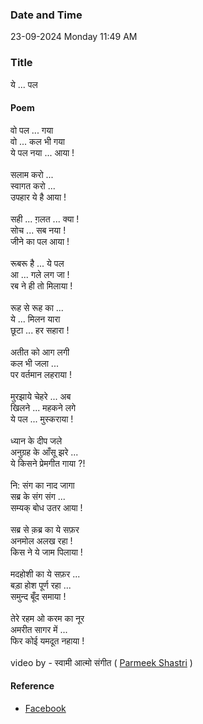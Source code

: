 ### Date and Time

23-09-2024 Monday 11:49 AM

### Title

ये ... पल 

#### Poem

वो पल ... गया  <br />
वो ... कल भी गया  <br />
ये पल नया ... आया ! <br />
<br />
सलाम करो ... <br />
स्वागत करो ... <br />
उपहार ये है आया ! <br />
<br />
सही ... ग़लत ... क्या ! <br />
सोच ... सब नया ! <br />
जीने का पल आया ! <br />
<br />
रूबरू है  ... ये पल  <br />
आ ... गले लग जा ! <br />
रब ने ही तो मिलाया ! <br />
<br />
रूह से रूह का ...  <br />
ये ... मिलन यारा  <br />
छूटा ... हर सहारा !  <br />
<br />
अतीत को आग लगी  <br />
कल भी जला ... <br />
पर वर्तमान लहराया ! <br />
<br />
मुरझाये चेहरे ... अब  <br />
खिलने ... महकने लगे  <br />
ये पल ... मुस्कराया ! <br />
<br />
ध्यान के दीप जले  <br />
अनुग्रह के आँसू झरे ... <br />
ये किसने प्रेमगीत गाया ?! <br />
<br />
नि: संग का नाद जागा <br />
सब्र के संग संग ... <br />
सम्यक् बोध उतर आया ! <br />
<br />
सब्र से क़ब्र का ये सफ़र  <br />
अनमोल अलख रहा ! <br />
किस ने ये जाम पिलाया ! <br />
<br />
मदहोशी का ये सफ़र ... <br />
बड़ा होश पूर्ण रहा ... <br />
समुन्द बूँद समाया ! <br />
<br />
तेरे रहम ओ करम का नूर  <br />
अमरीत सागर में ... <br />
फिर कोई यमदूत नहाया !  <br />
<br />
video by - स्वामी आत्मो संगीत ( [Parmeek Shastri](https://www.facebook.com/parmeek.shastri) )

#### Reference

* [Facebook](https://www.facebook.com/share/v/osHXMLf5tR5NrJhz/)
